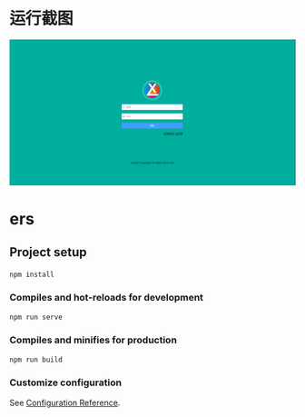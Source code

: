 # 运行截图
![管理员](https://github.com/Lelege0/Vue_ERS/blob/master/src/images/N7%7DJWOOU%7DX%25KRES%25P%5B8HL_J.png)
# ers

## Project setup
```
npm install
```

### Compiles and hot-reloads for development
```
npm run serve
```

### Compiles and minifies for production
```
npm run build
```

### Customize configuration
See [Configuration Reference](https://cli.vuejs.org/config/).
